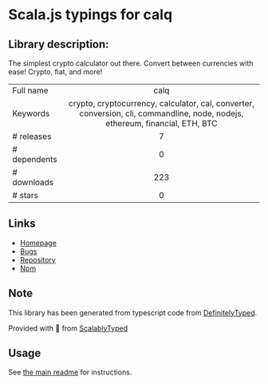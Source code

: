 
# Scala.js typings for calq


## Library description:
The simplest crypto calculator out there. Convert between currencies with ease! Crypto, fiat, and more!

|                    |                 |
| ------------------ | :-------------: |
| Full name          | calq |
| Keywords           | crypto, cryptocurrency, calculator, cal, converter, conversion, cli, commandline, node, nodejs, ethereum, financial, ETH, BTC |
| # releases         | 7 |
| # dependents       | 0 |
| # downloads        | 223 |
| # stars            | 0 |

## Links
- [Homepage](https://github.com/adasomg/calq#readme)
- [Bugs](https://github.com/adasomg/calq/issues)
- [Repository](https://github.com/adasomg/calq)
- [Npm](https://www.npmjs.com/package/calq)
    


## Note
This library has been generated from typescript code from [DefinitelyTyped](https://definitelytyped.org).

Provided with :purple_heart: from [ScalablyTyped](https://github.com/oyvindberg/ScalablyTyped)

## Usage
See [the main readme](../../readme.md) for instructions.


